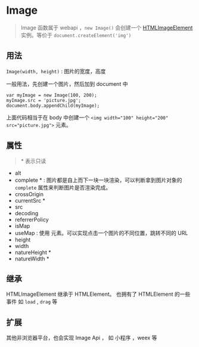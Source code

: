 # Image

> Image 函数属于 webapi ，`new Image()` 会创建一个 [HTMLImageElement](https://developer.mozilla.org/zh-CN/docs/Web/API/HTMLImageElement) 实例。等价于 `document.createElement('img')`

## 用法

`Image(width, height)` : 图片的宽度，高度

一般用法，先创建一个图片，然后加到 document 中

```
var myImage = new Image(100, 200);
myImage.src = 'picture.jpg';
document.body.appendChild(myImage);
```

上面代码相当于在 body 中创建一个 `<img width="100" height="200" src="picture.jpg">` 元素。

## 属性

> \* 表示只读

- alt
- complete \* : 图片都是自上而下一块一块渲染，可以判断拿到图片对象的 `complete` 属性来判断图片是否渲染完成。
- crossOrigin
- currentSrc \*
- src
- decoding
- referrerPolicy
- isMap
- useMap : 使用 [<map>](https://developer.mozilla.org/en-US/docs/Web/HTML/Element/map) 元素。可以实现点击一个图片的不同位置，跳转不同的 URL
- height
- width
- natureHeight \*
- natureWidth \*

## 继承

HTMLImageElement 继承于 HTMLElement。 也拥有了 HTMLElement 的一些事件 如 `load` , `drag` 等

## 扩展

其他非浏览器平台，也会实现 Image Api ， 如 小程序 ，weex 等
